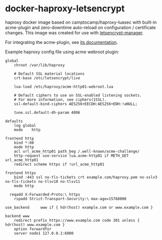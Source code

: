 # docker-haproxy-letsencrypt
haproxy docker image based on camptocamp/haproxy-luasec with built-in acme-plugin and zero-downtime auto-reload on configuration / certificate changes. This image was created for use with [letsencrypt-manager](https://github.com/bringnow/docker-letsencrypt-manager).

For integrating the acme-plugin, see [its documentation](https://github.com/janeczku/haproxy-acme-validation-plugin/).

Example haproxy config file using acme webroot plugin:

```
global
	chroot /var/lib/haproxy

	# Default SSL material locations
	crt-base /etc/letsencrypt/live

	lua-load /etc/haproxy/acme-http01-webroot.lua

	# Default ciphers to use on SSL-enabled listening sockets.
	# For more information, see ciphers(1SSL).
	ssl-default-bind-ciphers AES256+EECDH:AES256+EDH:!aNULL;

	tune.ssl.default-dh-param 4096

defaults
  	log	global
  	mode	http

frontend http
	bind *:80
	mode http
	acl url_acme_http01 path_beg /.well-known/acme-challenge/
	http-request use-service lua.acme-http01 if METH_GET url_acme_http01
	redirect scheme https if !url_acme_http01

frontend https
	bind :443 ssl no-tls-tickets crt example.com/haproxy.pem no-sslv3 no-tls-tickets no-tlsv10 no-tlsv11
	mode http

  reqadd X-Forwarded-Proto:\ https
	rspadd Strict-Transport-Security:\ max-age=15768000

use_backend		www	if { hdr(host) example.com or www.example.com }

backend www
	redirect prefix	https://www.example.com code 301 unless { hdr(host) www.example.com }
	option forwardfor
	server node1 127.0.0.1:6000
```
